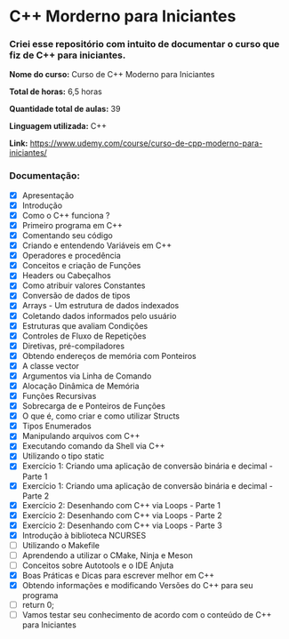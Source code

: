 # C++ Morderno para Iniciantes

### Criei esse repositório com intuito de documentar o curso que fiz de C++ para iniciantes.

**Nome do curso:** Curso de C++ Moderno para Iniciantes

**Total de horas:** 6,5 horas

**Quantidade total de aulas:** 39

**Linguagem utilizada:** C++

**Link:** https://www.udemy.com/course/curso-de-cpp-moderno-para-iniciantes/

### Documentação:

- [x] Apresentação
- [x] Introdução
- [x] Como o C++ funciona ?
- [x] Primeiro programa em C++
- [x] Comentando seu código
- [x] Criando e entendendo Variáveis em C++
- [x] Operadores e procedência
- [x] Conceitos e criação de Funções
- [x] Headers ou Cabeçalhos
- [x] Como atribuir valores Constantes
- [x] Conversão de dados de tipos
- [x] Arrays - Um estrutura de dados indexados
- [x] Coletando dados informados pelo usuário
- [x] Estruturas que avaliam Condições
- [x] Controles de Fluxo de Repetições
- [x] Diretivas, pré-compiladores
- [x] Obtendo endereços de memória com Ponteiros
- [x] A classe vector
- [x] Argumentos via Linha de Comando
- [x] Alocação Dinâmica de Memória
- [x] Funções Recursivas
- [x] Sobrecarga de e Ponteiros de Funções
- [x] O que é, como criar e como utilizar Structs
- [x] Tipos Enumerados
- [x] Manipulando arquivos com C++
- [x] Executando comando da Shell via C++
- [x] Utilizando o tipo static
- [x] Exercício 1: Criando uma aplicação de conversão binária e decimal - Parte 1
- [x] Exercício 1: Criando uma aplicação de conversão binária e decimal - Parte 2
- [x] Exercício 2: Desenhando com C++ via Loops - Parte 1
- [x] Exercício 2: Desenhando com C++ via Loops - Parte 2
- [x] Exercício 2: Desenhando com C++ via Loops - Parte 3
- [x] Introdução à biblioteca NCURSES
- [ ] Utilizando o Makefile
- [ ] Aprendendo a utilizar o CMake, Ninja e Meson
- [ ] Conceitos sobre Autotools e o IDE Anjuta
- [x] Boas Práticas e Dicas para escrever melhor em C++
- [x] Obtendo informações e modificando Versões do C++ para seu programa
- [ ] return 0;
- [ ] Vamos testar seu conhecimento de acordo com o conteúdo de C++ para Iniciantes